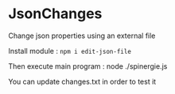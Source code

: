# JsonChanges
Change json properties using an external file

Install module :
``npm i edit-json-file``

Then execute main program : node ./spinergie.js

You can update changes.txt in order to test it
